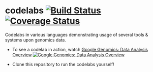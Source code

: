 codelabs [![Build Status](https://img.shields.io/travis/googlegenomics/codelabs.svg?style=flat)](https://travis-ci.org/googlegenomics/codelabs) [![Coverage Status](https://img.shields.io/coveralls/googlegenomics/codelabs.svg?style=flat)](https://coveralls.io/r/googlegenomics/codelabs)
========

Codelabs in various languages demonstrating usage of several tools &amp; systems upon genomics data.

* To see a codelab in action, watch [Google Genomics: Data Analysis Overview](https://www.youtube.com/watch?v=vINpqxhcTt0)
[![Google Genomics: Data Analysis Overview](http://img.youtube.com/vi/vINpqxhcTt0/0.jpg)](http://www.youtube.com/watch?v=vINpqxhcTt0)

* Clone this repository to run the codelabs yourself!
